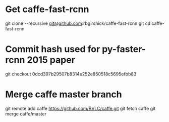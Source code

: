 # Get caffe-fast-rcnn
git clone --recursive git@github.com:rbgirshick/caffe-fast-rcnn.git
cd caffe-fast-rcnn
# Commit hash used for py-faster-rcnn 2015 paper
git checkout 0dcd397b29507b8314e252e850518c5695efbb83
# Merge caffe master branch
git remote add caffe https://github.com/BVLC/caffe.git
git fetch caffe
git merge caffe/master
